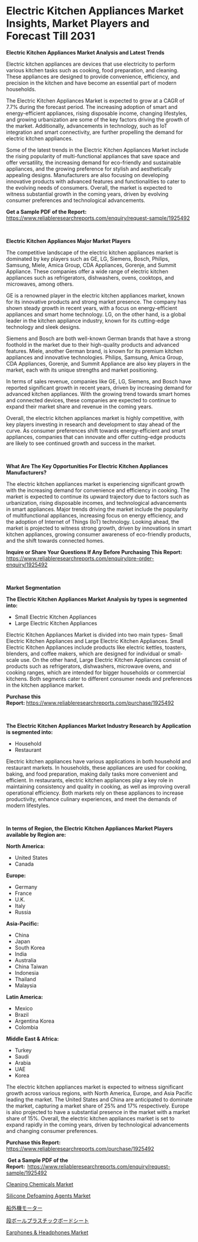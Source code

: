<p><h1>Electric Kitchen Appliances Market Insights, Market Players and Forecast Till 2031</h1></p><p><strong>Electric Kitchen Appliances Market Analysis and Latest Trends</strong></p>
<p><p>Electric kitchen appliances are devices that use electricity to perform various kitchen tasks such as cooking, food preparation, and cleaning. These appliances are designed to provide convenience, efficiency, and precision in the kitchen and have become an essential part of modern households.</p><p>The Electric Kitchen Appliances Market is expected to grow at a CAGR of 7.7% during the forecast period. The increasing adoption of smart and energy-efficient appliances, rising disposable income, changing lifestyles, and growing urbanization are some of the key factors driving the growth of the market. Additionally, advancements in technology, such as IoT integration and smart connectivity, are further propelling the demand for electric kitchen appliances.</p><p>Some of the latest trends in the Electric Kitchen Appliances Market include the rising popularity of multi-functional appliances that save space and offer versatility, the increasing demand for eco-friendly and sustainable appliances, and the growing preference for stylish and aesthetically appealing designs. Manufacturers are also focusing on developing innovative products with advanced features and functionalities to cater to the evolving needs of consumers. Overall, the market is expected to witness substantial growth in the coming years, driven by evolving consumer preferences and technological advancements.</p></p>
<p><strong>Get a Sample PDF of the Report:&nbsp;</strong> <a href="https://www.reliableresearchreports.com/enquiry/request-sample/1925492">https://www.reliableresearchreports.com/enquiry/request-sample/1925492</a></p>
<p>&nbsp;</p>
<p><strong>Electric Kitchen Appliances Major Market Players</strong></p>
<p><p>The competitive landscape of the electric kitchen appliances market is dominated by key players such as GE, LG, Siemens, Bosch, Philips, Samsung, Miele, Amica Group, CDA Appliances, Gorenje, and Summit Appliance. These companies offer a wide range of electric kitchen appliances such as refrigerators, dishwashers, ovens, cooktops, and microwaves, among others.</p><p>GE is a renowned player in the electric kitchen appliances market, known for its innovative products and strong market presence. The company has shown steady growth in recent years, with a focus on energy-efficient appliances and smart home technology. LG, on the other hand, is a global leader in the kitchen appliance industry, known for its cutting-edge technology and sleek designs.</p><p>Siemens and Bosch are both well-known German brands that have a strong foothold in the market due to their high-quality products and advanced features. Miele, another German brand, is known for its premium kitchen appliances and innovative technologies. Philips, Samsung, Amica Group, CDA Appliances, Gorenje, and Summit Appliance are also key players in the market, each with its unique strengths and market positioning.</p><p>In terms of sales revenue, companies like GE, LG, Siemens, and Bosch have reported significant growth in recent years, driven by increasing demand for advanced kitchen appliances. With the growing trend towards smart homes and connected devices, these companies are expected to continue to expand their market share and revenue in the coming years.</p><p>Overall, the electric kitchen appliances market is highly competitive, with key players investing in research and development to stay ahead of the curve. As consumer preferences shift towards energy-efficient and smart appliances, companies that can innovate and offer cutting-edge products are likely to see continued growth and success in the market.</p></p>
<p>&nbsp;</p>
<p><strong>What Are The Key Opportunities For Electric Kitchen Appliances Manufacturers?</strong></p>
<p><p>The electric kitchen appliances market is experiencing significant growth with the increasing demand for convenience and efficiency in cooking. The market is expected to continue its upward trajectory due to factors such as urbanization, rising disposable incomes, and technological advancements in smart appliances. Major trends driving the market include the popularity of multifunctional appliances, increasing focus on energy efficiency, and the adoption of Internet of Things (IoT) technology. Looking ahead, the market is projected to witness strong growth, driven by innovations in smart kitchen appliances, growing consumer awareness of eco-friendly products, and the shift towards connected homes.</p></p>
<p><strong>Inquire or Share Your Questions If Any Before Purchasing This Report:</strong> <a href="https://www.reliableresearchreports.com/enquiry/pre-order-enquiry/1925492">https://www.reliableresearchreports.com/enquiry/pre-order-enquiry/1925492</a></p>
<p>&nbsp;</p>
<p><strong>Market Segmentation</strong></p>
<p><strong>The Electric Kitchen Appliances Market Analysis by types is segmented into:</strong></p>
<p><ul><li>Small Electric Kitchen Appliances</li><li>Large Electric Kitchen Appliances</li></ul></p>
<p><p>Electric Kitchen Appliances Market is divided into two main types- Small Electric Kitchen Appliances and Large Electric Kitchen Appliances. Small Electric Kitchen Appliances include products like electric kettles, toasters, blenders, and coffee makers, which are designed for individual or small-scale use. On the other hand, Large Electric Kitchen Appliances consist of products such as refrigerators, dishwashers, microwave ovens, and cooking ranges, which are intended for bigger households or commercial kitchens. Both segments cater to different consumer needs and preferences in the kitchen appliance market.</p></p>
<p><strong>Purchase this Report:&nbsp;</strong><a href="https://www.reliableresearchreports.com/purchase/1925492">https://www.reliableresearchreports.com/purchase/1925492</a></p>
<p>&nbsp;</p>
<p><strong>The Electric Kitchen Appliances Market Industry Research by Application is segmented into:</strong></p>
<p><ul><li>Household</li><li>Restaurant</li></ul></p>
<p><p>Electric kitchen appliances have various applications in both household and restaurant markets. In households, these appliances are used for cooking, baking, and food preparation, making daily tasks more convenient and efficient. In restaurants, electric kitchen appliances play a key role in maintaining consistency and quality in cooking, as well as improving overall operational efficiency. Both markets rely on these appliances to increase productivity, enhance culinary experiences, and meet the demands of modern lifestyles.</p></p>
<p>&nbsp;</p>
<p><strong>In terms of Region, the Electric Kitchen Appliances Market Players available by Region are:</strong></p>
<p>
    <p> <strong> North America: </strong>
        <ul>
            <li>United States</li>
            <li>Canada</li>
        </ul>
        </p> 
    <p> <strong> Europe: </strong>
        <ul>
            <li>Germany</li>
            <li>France</li>
            <li>U.K.</li>
            <li>Italy</li>
            <li>Russia</li>
        </ul>
        </p> 
    <p> <strong> Asia-Pacific: </strong>
        <ul>
            <li>China</li>
            <li>Japan</li>
            <li>South Korea</li>
            <li>India</li>
            <li>Australia</li>
            <li>China Taiwan</li>
            <li>Indonesia</li>
            <li>Thailand</li>
            <li>Malaysia</li>
        </ul>
        </p> 
    <p> <strong> Latin America: </strong>
        <ul>
            <li>Mexico</li>
            <li>Brazil</li>
            <li>Argentina Korea</li>
            <li>Colombia</li>
        </ul>
        </p> 
    <p> <strong> Middle East & Africa: </strong>
        <ul>
            <li>Turkey</li>
            <li>Saudi</li>
            <li>Arabia</li>
            <li>UAE</li>
            <li>Korea</li>
        </ul>
    </p>
    </p>
<p><p>The electric kitchen appliances market is expected to witness significant growth across various regions, with North America, Europe, and Asia Pacific leading the market. The United States and China are anticipated to dominate the market, capturing a market share of 25% and 17% respectively. Europe is also projected to have a substantial presence in the market with a market share of 15%. Overall, the electric kitchen appliances market is set to expand rapidly in the coming years, driven by technological advancements and changing consumer preferences.</p></p>
<p><strong>Purchase this Report: </strong><a href="https://www.reliableresearchreports.com/purchase/1925492">https://www.reliableresearchreports.com/purchase/1925492</a></p>
<p>&nbsp;<strong>Get a Sample PDF of the Report:&nbsp;&nbsp;</strong><a href="https://www.reliableresearchreports.com/enquiry/request-sample/1925492">https://www.reliableresearchreports.com/enquiry/request-sample/1925492</a></p>
<p><strong></strong></p>
<p><p><a href="https://github.com/josesg55/Market-Research-Report-List-1/blob/main/cleaning-chemicals-market.md">Cleaning Chemicals Market</a></p><p><a href="https://issuu.com/reportprime-2/docs/silicone-defoaming-agents-market-size-2030.pptx">Silicone Defoaming Agents Market</a></p><p><a href="https://github.com/ddwcuskozol07187/Market-Research-Report-List-1/blob/main/89979703469.md">船外機モーター</a></p><p><a href="https://github.com/xtkhtofdt934839/Market-Research-Report-List-1/blob/main/40250043468.md">段ボールプラスチックボードシート</a></p><p><a href="https://github.com/mancsybtousav/Market-Research-Report-List-1/blob/main/earphones-headphones-market.md">Earphones & Headphones Market</a></p></p>
